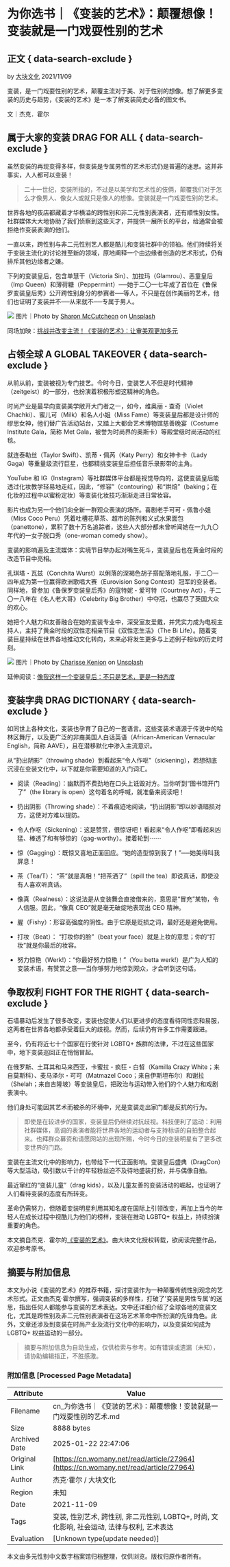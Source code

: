 # 为你选书｜《变装的艺术》：颠覆想像！变装就是一门戏耍性别的艺术

## 正文 { data-search-exclude }


by [大块文化](https://womany.net/authors/locus?ref=s_a_author) 2021/11/09

变装，是一门戏耍性别的艺术，颠覆主流对于美、对于性别的想像。想了解更多变装的历史与趋势，《变装的艺术》是一本了解变装简史必备的图文书。

文｜杰克．霍尔

## 属于大家的变装 DRAG FOR ALL { data-search-exclude }

虽然变装的再现变得多样，但变装是专属男性的艺术形式仍是普遍的迷思。这并非事实，人人都可以变装！

> 二十一世纪，变装所指的，不过是以美学和艺术性的伎俩，颠覆我们对于怎么才像男人、像女人或就只是像人的想像。变装就是一门戏耍性别的艺术。

世界各地的夜店都藏着才华横溢的跨性别和非二元性别表演者，还有顺性别女性。社群媒体大大地协助了我们侦察到这些天才，并提供一展所长的平台，给通常会被拒绝作变装表演的他们。

一直以来，跨性别与非二元性别艺人都是酷儿和变装社群中的领袖。他们持续将关于变装主流化的讨论推至新的领域，原地阐释一个由边缘者创造的艺术形式，仍有排斥其他边缘者之嫌。

下列的变装皇后，包含单慧干（Victoria Sin）、加拉玛（Glamrou）、恶童皇后（Imp Queen）和薄荷糖（Peppermint）──她于二〇一七年成了首位在《鲁保罗变装皇后秀》公开跨性别身分的参赛者──等人，不只是在创作美丽的艺术，他们也证明了变装并不──从来就不──专属于男人。

![](https://womany.net/cdn-cgi/image/w=800,fit=scale-down/https://castle.womany.net/images/content/pictures/126605/3b6d6cb1857d7f6f1b3b9e3af9198fe4.jpg) 图片｜Photo by [Sharon McCutcheon](https://unsplash.com/@sharonmccutcheon?utm_source=unsplash&utm_medium=referral&utm_content=creditCopyText) on [Unsplash](https://unsplash.com/s/photos/drag?utm_source=unsplash&utm_medium=referral&utm_content=creditCopyText)

同场加映：[挑战并改变主流！《变装的艺术》：让审美观更加多元](https://womany.net/read/article/27965?ref=readout_text)

## 占领全球 A GLOBAL TAKEOVER { data-search-exclude }

从前从前，变装被视为专门技艺。今时今日，变装艺人不但是时代精神（zeitgeist）的一部分，也扮演着积极形塑这精神的角色。

时尚产业是最早向变装美学敞开大门者之一，如今，维奥丽・查奇（Violet Chachki）、蜜儿可（Milk）和名人小姐（Miss Fame）等变装皇后都是设计师的缪思女神，他们替广告活动站台，又踏上大都会艺术博物馆慈善晚宴（Costume Institute Gala，简称 Met Gala，被誉为时尚界的奥斯卡）等殿堂级时尚活动的红毯。

就连泰勒丝（Taylor Swift）、凯蒂・佩芮（Katy Perry）和女神卡卡（Lady Gaga）等重量级流行巨星，也都精挑变装皇后担任音乐录影带的主角。

YouTube 和 IG（Instagram）等社群媒体平台都是视觉导向的，这使变装皇后能透过化妆教学轻易地走红，因此，“修容”（contouring）和“烘焙”（baking；在化妆的过程中以蜜粉定妆）等变装化妆技巧渐渐走进日常妆容。

影片也成为另一个他们向全新一群观众表演的场所。喜剧老手可可・佩鲁小姐（Miss Coco Peru）凭着吐槽花草茶、超市的陈列和义式水果面包（panettone），累积了数十万名追踪者，这些人大部分都未曾听闻她在一九九〇年代的一女子脱口秀（one-woman comedy show）。

变装的影响遍及主流媒体：实境节目举办起对嘴生死斗，变装皇后也在黄金时段的改造节目中亮相。

孔琪塔・瓦兹（Conchita Wurst）以俐落的深褐色胡子搭配落地礼服，于二〇一四年成为第一位赢得欧洲歌唱大赛（Eurovision Song Contest）冠军的变装者。同样地，曾参加《鲁保罗变装皇后秀》的寇特妮・爱可特（Courtney Act），于二〇一八年在《名人老大哥》（Celebrity Big Brother）中夺冠，也赢尽了英国大众的欢心。

她把个人魅力和友善融合在她的变装专业中，深受室友爱戴，并凭实力成为电视主持人，主持了黄金时段的双性恋相亲节目《双性恋生活》（The Bi Life）。随着变装巨星持续在世界各地推动文化转向，未来必将发生更多与上述例子相似的历史时刻。

![](https://womany.net/cdn-cgi/image/w=800,fit=scale-down/https://castle.womany.net/images/content/pictures/126606/33dad8c420c96bc7b4cb66097f9235ef.jpg) 图片｜Photo by [Charisse Kenion](https://unsplash.com/@charissek?utm_source=unsplash&utm_medium=referral&utm_content=creditCopyText) on [Unsplash](https://unsplash.com/s/photos/drag?utm_source=unsplash&utm_medium=referral&utm_content=creditCopyText)

延伸阅读：[像我这样一个变装皇后：不只是艺术，更是一种态度](https://womany.net/read/article/21406?ref=readout_text)

## 变装字典 DRAG DICTIONARY { data-search-exclude }

如同世上各种文化，变装也孕育了自己的一套语言。这些变装术语源于传说中的哈林区舞厅，以及更广泛的非裔美国人白话英语（African-American Vernacular English，简称 AAVE），且在潜移默化中渗入主流意识。

从“扔出阴影”（throwing shade）到看起来“令人作呕”（sickening），若想彻底沉浸在变装文化中，以下就是你需要知道的入门词汇。

- 阅读（Reading）：幽默而不费劲地在口头上诋毁对方。当你听到“图书馆开门了”（the library is open）这句着名的呼喊，就准备来阅读吧！

- 扔出阴影（Throwing shade）：不着痕迹地阅读，“扔出阴影”即以妙语暗损对方，这使对方难以提防。

- 令人作呕（Sickening）：这是赞赏，很惊讶吧！看起来“令人作呕”即看起来凶猛、棒透了和有够惊的（gag-worthy）。接着轮到⋯⋯

- 惊（Gagging）：既惊又喜地正面回应。“她的造型惊到我了！”──她美得叫我屏息！

- 茶（Tea/T）： “茶”就是真相！“把茶洒了”（spill the tea）即说真话，即使没有人喜欢听真话。

- 像真（Realness）：这说法是从变装舞会直接借来的，意思是“冒充”某物，令人信服。因此，“像真 CEO”就是毫无破绽地表现出 CEO 精神。

- 腥（Fishy）：形容高强度的阴性。由于它原是贬损之词，最好还是避免使用。

- 打妆（Beat）： “打妆你的脸”（beat your face）就是上妆的意思；你的“打妆”就是你最后的妆容。

- 努力惊艳（Werk!）：“你最好努力惊艳！”（You betta werk!）是广为人知的变装术语，有赞赏之意──当你够努力地惊到观众，才会听到这句话。

## 争取权利 FIGHT FOR THE RIGHT { data-search-exclude }

石墙暴动后发生了很多改变，变装也促使人们以更进步的态度看待同性恋和易服，这两者在世界各地都承受着巨大的歧视。然而，后续仍有许多工作需要跟进。

至今，仍有将近七十个国家在行使针对 LGBTQ+ 族群的法律，不过在这些国家中，地下变装巡回正在悄悄冒起。

在俄罗斯、土耳其和马来西亚，卡蜜拉・疯狂・白皙（Kamilla Crazy White；来自莫斯科）、麦马泽尔・可可（Matmazel Coco；来自伊斯坦布尔）和谢拉（Shelah；来自吉隆坡）等变装皇后，把政治与运动带入他们的个人魅力和戏剧表演中。

他们身处可能因其艺术而被杀的环境中，光是变装走出家门都是反抗的行为。

> 即使是在较进步的国家，变装皇后仍继续对抗歧视。科技便利了运动：利用社群媒体，高调的表演者能将世界各地的运动者与支持标语的自拍整合起来。也拜群众募资和请愿网站的出现所赐，今时今日的变装明星有了更多改变世界的门路。

变装在主流文化中的影响力，也带给下一代正面影响。变装皇后盛典（DragCon）等大型活动，吸引数以千计的年轻粉丝迫不及待地盛装打扮，并与偶像自拍。

最近窜红的“变装儿童”（drag kids），以及儿童友善的变装活动的崛起，也证明了人们看待变装的态度有所转变。

革命仍需努力，但随着变装明星利用其知名度在国际上引领改变，再加上当今的年轻人在成长过程中视酷儿为他们的榜样，变装在推动 LGBTQ+ 权益上，持续扮演重要的角色。

本文摘自杰克．霍尔的[《变装的艺术》](https://www.taaze.tw/apredir.html?125447436/https://www.taaze.tw/products/11100963599.html?)。由大块文化授权转载，欲阅读完整作品，欢迎参考原书。
<!-- tcd_original_link https://cn.womany.net/read/article/27964 -->


## 摘要与附加信息

<!-- tcd_abstract -->
本文为小说《变装的艺术》的推荐书籍，探讨变装作为一种颠覆传统性别观念的艺术形式。正文由杰克·霍尔撰写，强调变装的多样性，打破了'变装是男性专属'的迷思，指出任何人都能参与变装的艺术表达。文中还详细介绍了全球各地的变装文化，尤其是跨性别及非二元性别表演者在这场艺术革命中所扮演的先锋角色。此外，文章还涉及到变装在时尚产业及流行文化中的影响力，以及变装如何成为 LGBTQ+ 权益运动的一部分。
<!-- tcd_abstract_end -->

> 摘要与附加信息为自动生成，仅供检索与参考。如有错误或遗漏（未知），请协助编辑指正，不胜感激。

### 附加信息 [Processed Page Metadata]

| Attribute       | Value                                  |
|-----------------|----------------------------------------|
| Filename        | cn_为你选书｜《变装的艺术》：颠覆想像！变装就是一门戏耍性别的艺术.md                             |
| Size            | 8888 bytes                           |
| Archived Date   | 2025-01-22 22:47:06                             |
| Original Link   | [https://cn.womany.net/read/article/27964](https://cn.womany.net/read/article/27964)                       |
| Author          | 杰克·霍尔 / 大块文化                               |
| Region          | 未知                               |
| Date            | 2021-11-09                                 |
| Tags            | 变装, 性别艺术, 跨性别, 非二元性别, LGBTQ+, 时尚, 文化影响, 社会运动, 法律与权利, 艺术表达                                 |
| Evaluation            | [Unknown type(update needed)]                                 |
<!-- tcd_table_end -->

本文由多元性别中文数字档案馆归档整理，仅供浏览。版权归原作者所有。
